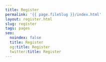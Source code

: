 ```yaml
---
title: Register
permalink: '{{ page.fileSlug }}/index.html'
layout: register.html
slug: register
tags: pages
seo:
  noindex: false
  title: Register
  og:title: Register
  twitter:title: Register
---
```



